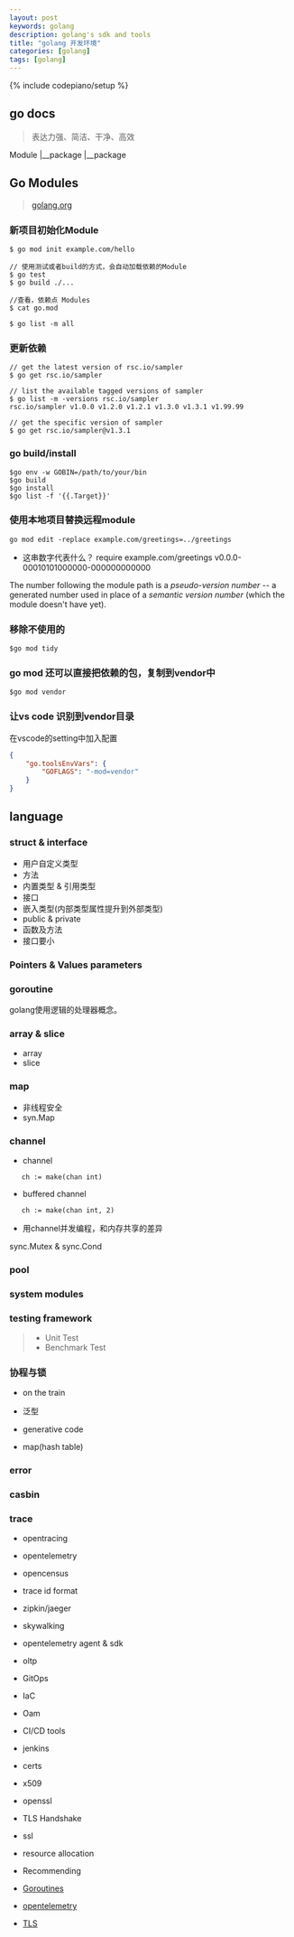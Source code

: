 ```yaml
---
layout: post
keywords: golang 
description: golang's sdk and tools 
title: "golang 开发环境"
categories: [golang]
tags: [golang]
---
```

{% include codepiano/setup %}

## go docs

> 表达力强、简洁、干净、高效

Module
  |__package
  |__package

## Go Modules

> [golang.org](https://blog.golang.org/using-go-modules)

### 新项目初始化Module

```shell
$ go mod init example.com/hello

// 使用测试或者build的方式，会自动加载依赖的Module
$ go test
$ go build ./...

//查看，依赖点 Modules
$ cat go.mod

$ go list -m all
```

### 更新依赖

```shell
// get the latest version of rsc.io/sampler
$ go get rsc.io/sampler

// list the available tagged versions of sampler
$ go list -m -versions rsc.io/sampler
rsc.io/sampler v1.0.0 v1.2.0 v1.2.1 v1.3.0 v1.3.1 v1.99.99

// get the specific version of sampler
$ go get rsc.io/sampler@v1.3.1

```

### go build/install

```shell
$go env -w GOBIN=/path/to/your/bin
$go build
$go install
$go list -f '{{.Target}}'
```

### 使用本地项目替换远程module

```shell
go mod edit -replace example.com/greetings=../greetings
```

* 这串数字代表什么？ require example.com/greetings v0.0.0-00010101000000-000000000000

The number following the module path is a *pseudo-version number* -- a generated number used in place of a *semantic version number* (which the module doesn't have yet).

### 移除不使用的

```shell
$go mod tidy
```

### go mod 还可以直接把依赖的包，复制到vendor中

```shell
$go mod vendor
```

### 让vs code 识别到vendor目录

在vscode的setting中加入配置

```json
{
    "go.toolsEnvVars": {
        "GOFLAGS": "-mod=vendor"
    }
}
```

## language

### struct & interface

* 用户自定义类型
* 方法
* 内置类型 & 引用类型
* 接口
* 嵌入类型(内部类型属性提升到外部类型)
* public & private
* 函数及方法
* 接口要小

### Pointers & Values parameters

### goroutine

golang使用逻辑的处理器概念。

### array & slice

* array
* slice

### map

* 非线程安全
* syn.Map

### channel

* channel

```golang
   ch := make(chan int)
```

* buffered channel

```golang
   ch := make(chan int, 2)
```

* 用channel并发编程，和内存共享的差异

sync.Mutex & sync.Cond

### pool

### system modules

### testing framework

> * Unit Test
> * Benchmark Test

### 协程与锁

* on the train

* 泛型
* generative code
* map(hash table)

### error

### casbin

### trace

* opentracing
* opentelemetry
* opencensus

* trace id format
* zipkin/jaeger
* skywalking
* opentelemetry agent & sdk
* oltp

* GitOps
* IaC
* Oam

* CI/CD tools
* jenkins
* certs
* x509
* openssl

* TLS Handshake
* ssl
* resource allocation

* Recommending

* [Goroutines](https://golangbot.com/goroutines/)
* [opentelemetry](https://opentelemetry.io/docs/specs/otel/trace/sdk/)
* [TLS](https://hpbn.co/transport-layer-security-tls/)
